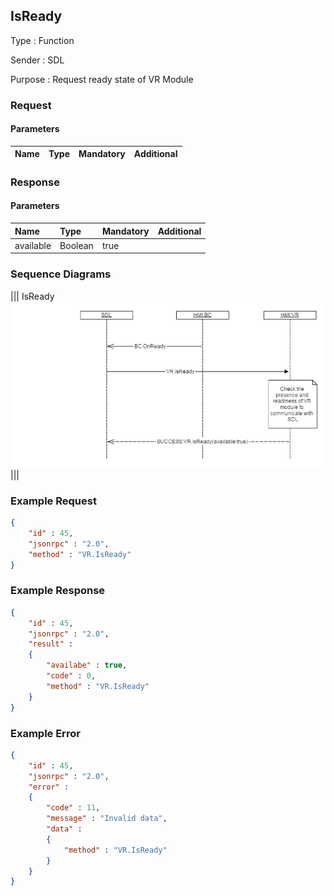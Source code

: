 ## IsReady

Type
: Function

Sender
: SDL

Purpose
: Request ready state of VR Module

### Request

#### Parameters

|Name|Type|Mandatory|Additional|
|:---|:---|:--------|:---------|

### Response

#### Parameters

|Name|Type|Mandatory|Additional|
|:---|:---|:--------|:---------|
|available|Boolean|true||

### Sequence Diagrams
|||
IsReady
![IsReady](./assets/IsReady.png)
|||

### Example Request

```json
{
	"id" : 45,
	"jsonrpc" : "2.0",
	"method" : "VR.IsReady"
}
```
### Example Response

```json
{
	"id" : 45,
	"jsonrpc" : "2.0",
	"result" :
	{
		"availabe" : true,
		"code" : 0,
		"method" : "VR.IsReady"
	}
}
```

### Example Error

```json
{
	"id" : 45,
	"jsonrpc" : "2.0",
	"error" :
	{
		"code" : 11,
		"message" : "Invalid data",
		"data" :
		{
			"method" : "VR.IsReady"
		}
	}
}
```
